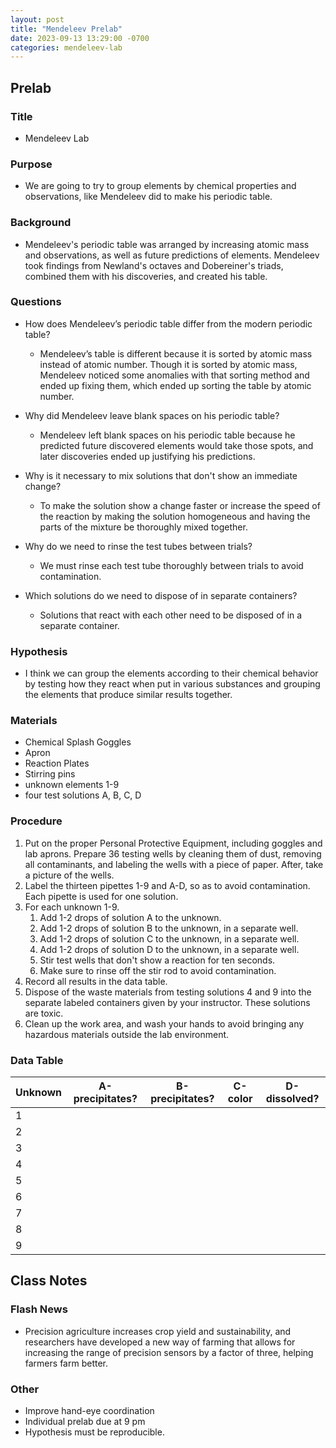 ```yaml
---
layout: post
title: "Mendeleev Prelab"
date: 2023-09-13 13:29:00 -0700
categories: mendeleev-lab
---
```


## Prelab

### Title
- Mendeleev Lab

### Purpose
- We are going to try to group elements by chemical properties and
  observations, like Mendeleev did to make his periodic table.

### Background
- Mendeleev's periodic table was arranged by increasing atomic mass and
  observations, as well as future predictions of elements. Mendeleev took 
  findings from Newland's octaves and Dobereiner's triads, combined them 
  with his discoveries, and created his table.

### Questions
- How does Mendeleev’s periodic table differ from the modern periodic table?
    - Mendeleev’s table is different because it is sorted by atomic mass 
      instead of atomic number. Though it is sorted by atomic mass,
      Mendeleev noticed some anomalies with that sorting method and ended 
      up fixing them, which ended up sorting the table by atomic number.

- Why did Mendeleev leave blank spaces on his periodic table?
    - Mendeleev left blank spaces on his periodic table because he predicted
      future discovered elements would take those spots, and later 
      discoveries ended up justifying his predictions.

- Why is it necessary to mix solutions that don't show an immediate change?
    - To make the solution show a change faster or increase the speed of the
      reaction by making the solution homogeneous and having the parts of 
      the mixture be thoroughly mixed together.

- Why do we need to rinse the test tubes between trials?
    - We must rinse each test tube thoroughly between trials to avoid
      contamination. 

- Which solutions do we need to dispose of in separate containers?
    - Solutions that react with each other need to be disposed of in a 
      separate container.

### Hypothesis
- I think we can group the elements according to their chemical behavior by 
  testing how they react when put in various substances and grouping the 
  elements that produce similar results together.

### Materials
- Chemical Splash Goggles
- Apron
- Reaction Plates
- Stirring pins
- unknown elements 1-9
- four test solutions A, B, C, D

### Procedure
1. Put on the proper Personal Protective Equipment, including goggles and 
   lab aprons. Prepare 36 testing wells by cleaning them of dust, removing 
   all contaminants, and labeling the wells with a piece of paper. After, 
   take a picture of the wells.
2. Label the thirteen pipettes 1-9 and A-D, so as to avoid contamination.
   Each pipette is used for one solution.
3. For each unknown 1-9.
    1. Add 1-2 drops of solution A to the unknown.
    2. Add 1-2 drops of solution B to the unknown, in a separate well.
    3. Add 1-2 drops of solution C to the unknown, in a separate well.
    4. Add 1-2 drops of solution D to the unknown, in a separate well.
    5. Stir test wells that don't show a reaction for ten seconds.
    6. Make sure to rinse off the stir rod to avoid contamination.
4. Record all results in the data table.
5. Dispose of the waste materials from testing solutions 4 and 9 into the 
   separate labeled containers given by your instructor. These solutions
   are toxic.
6. Clean up the work area, and wash your hands to avoid bringing any
   hazardous materials outside the lab environment.

### Data Table

| Unknown | A-precipitates? | B-precipitates? | C-color | D-dissolved? |
| --- | --- | --- | --- | --- |
| 1 | | | | |
| 2 | | | | |
| 3 | | | | |
| 4 | | | | |
| 5 | | | | |
| 6 | | | | |
| 7 | | | | |
| 8 | | | | |
| 9 | | | | |

## Class Notes

### Flash News
- Precision agriculture increases crop yield and sustainability, and researchers
  have developed a new way of farming that allows for increasing the range of
  precision sensors by a factor of three, helping farmers farm better.

### Other
- Improve hand-eye coordination
- Individual prelab due at 9 pm
- Hypothesis must be reproducible.
